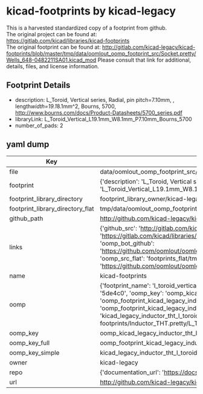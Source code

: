 # kicad-footprints by kicad-legacy  
This is a harvested standardized copy of a footprint from github.  
The original project can be found at:  
https://gitlab.com/kicad/libraries/kicad-footprints  
The original footprint can be found at:
http://gitlab.com/kicad-legacy/kicad-footprints/blob/master/tmp/data/oomlout_oomp_footprint_src/Socket.pretty/Wells_648-0482211SA01.kicad_mod
Please consult that link for additional, details, files, and license information.  
## Footprint Details
* description: L_Toroid, Vertical series, Radial, pin pitch=7.10mm, , length*width=19.1*8.1mm^2, Bourns, 5700, http://www.bourns.com/docs/Product-Datasheets/5700_series.pdf  
* libraryLink: L_Toroid_Vertical_L19.1mm_W8.1mm_P7.10mm_Bourns_5700  
* number_of_pads: 2  
## yaml dump  
| Key | Value |  
| --- | --- |  
| file | data/oomlout_oomp_footprint_src/kicad-footprints/Inductor_THT.pretty/L_Toroid_Vertical_L19.1mm_W8.1mm_P7.10mm_Bourns_5700.kicad_mod |  
| footprint | {'description': 'L_Toroid, Vertical series, Radial, pin pitch=7.10mm, , length*width=19.1*8.1mm^2, Bourns, 5700, http://www.bourns.com/docs/Product-Datasheets/5700_series.pdf', 'libraryLink': 'L_Toroid_Vertical_L19.1mm_W8.1mm_P7.10mm_Bourns_5700', 'number_of_pads': 2} |  
| footprint_library_directory | footprint_library_owner/kicad-legacy_kicad-footprints |  
| footprint_library_directory_flat | tmp/data/oomlout_oomp_footprint_src/footprints_flat/kicad_legacy_inductor_tht_l_toroid_vertical_l19_1mm_w8_1mm_p7_10mm_bourns_5700/working |  
| github_path | http://github.com/kicad-legacy/kicad-footprints/blob/master/tmp/data/oomlout_oomp_footprint_src/Inductor_THT.pretty/L_Toroid_Vertical_L19.1mm_W8.1mm_P7.10mm_Bourns_5700.kicad_mod |  
| links | {'github_src': 'http://gitlab.com/kicad-legacy/kicad-footprints/blob/master/tmp/data/oomlout_oomp_footprint_src/Socket.pretty/Wells_648-0482211SA01.kicad_mod', 'github_src_repo': 'https://gitlab.com/kicad/libraries/kicad-footprints', 'oomp_bot': 'tmp/data/oomlout_oomp_footprint_src/footprints/kicad_legacy_inductor_tht_l_toroid_vertical_l19_1mm_w8_1mm_p7_10mm_bourns_5700/working', 'oomp_bot_github': 'https://github.com/oomlout/oomlout_oomp_footprint_bot/tree/main/tmp/data/oomlout_oomp_footprint_src/footprints/kicad_legacy_inductor_tht_l_toroid_vertical_l19_1mm_w8_1mm_p7_10mm_bourns_5700/working', 'oomp_src_flat': 'footprints_flat/tmp/data/oomlout_oomp_footprint_src/footprints_flat/kicad_legacy_inductor_tht_l_toroid_vertical_l19_1mm_w8_1mm_p7_10mm_bourns_5700/working', 'oomp_src_flat_github': 'https://github.com/oomlout/oomlout_oomp_footprint_src/tree/main/tmp/data/oomlout_oomp_footprint_src/footprints_flat/kicad_legacy_inductor_tht_l_toroid_vertical_l19_1mm_w8_1mm_p7_10mm_bourns_5700/working'} |  
| name | kicad-footprints |  
| oomp | {'footprint_name': 'l_toroid_vertical_l19_1mm_w8_1mm_p7_10mm_bourns_5700', 'library_name': 'inductor_tht', 'md5': '5de4c0c103b114703e82647c73fdd166', 'md5_10': '5de4c0c103', 'md5_5': '5de4c', 'md5_6': '5de4c0', 'oomp_key': 'oomp_kicad_legacy_inductor_tht_l_toroid_vertical_l19_1mm_w8_1mm_p7_10mm_bourns_5700', 'oomp_key_extra': 'oomp_footprint_kicad_legacy_inductor_tht_l_toroid_vertical_l19_1mm_w8_1mm_p7_10mm_bourns_5700', 'oomp_key_full': 'oomp_footprint_kicad_legacy_inductor_tht_l_toroid_vertical_l19_1mm_w8_1mm_p7_10mm_bourns_5700_5de4c0', 'oomp_key_simple': 'kicad_legacy_inductor_tht_l_toroid_vertical_l19_1mm_w8_1mm_p7_10mm_bourns_5700', 'original_filename': 'data/oomlout_oomp_footprint_src/kicad-footprints/Inductor_THT.pretty/L_Toroid_Vertical_L19.1mm_W8.1mm_P7.10mm_Bourns_5700.kicad_mod', 'owner_name': 'kicad_legacy'} |  
| oomp_key | oomp_kicad_legacy_inductor_tht_l_toroid_vertical_l19_1mm_w8_1mm_p7_10mm_bourns_5700 |  
| oomp_key_full | oomp_footprint_kicad_legacy_inductor_tht_l_toroid_vertical_l19_1mm_w8_1mm_p7_10mm_bourns_5700 |  
| oomp_key_simple | kicad_legacy_inductor_tht_l_toroid_vertical_l19_1mm_w8_1mm_p7_10mm_bourns_5700 |  
| owner | kicad-legacy |  
| repo | {'documentation_url': 'https://docs.github.com/rest/repos/repos#get-a-repository', 'message': 'Not Found'} |  
| url | http://github.com/kicad-legacy/kicad-footprints |  

